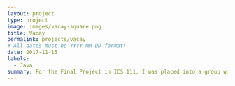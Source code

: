 ```yaml
---
layout: project
type: project
image: images/vacay-square.png
title: Vacay
permalink: projects/vacay
# All dates must be YYYY-MM-DD format!
date: 2017-11-15
labels:
  - Java
summary: For the Final Project in ICS 111, I was placed into a group with two other individuals to create a game based on all the content we learned through the semester.  We created a game which requires the user to navigate an asteroid field while collecting gold bars and trying to stay alive for as long as possible.
---
```


